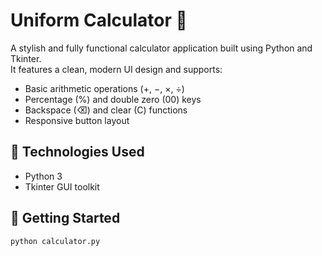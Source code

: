 # Uniform Calculator 🧮

A stylish and fully functional calculator application built using Python and Tkinter.  
It features a clean, modern UI design and supports:

- Basic arithmetic operations (+, −, ×, ÷)
- Percentage (%) and double zero (00) keys
- Backspace (⌫) and clear (C) functions
- Responsive button layout

## 🔧 Technologies Used
- Python 3
- Tkinter GUI toolkit

## 🚀 Getting Started

```bash
python calculator.py
